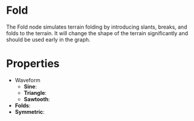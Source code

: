 # Fold



The Fold node simulates terrain folding by introducing slants, breaks, and folds to the terrain. It will change the shape of the terrain significantly and should be used early in the graph.



# Properties

- Waveform
  - **Sine**: <desc>
  - **Triangle**: <desc>
  - **Sawtooth**: <desc>
- **Folds**: 
- **Symmetric**: 



